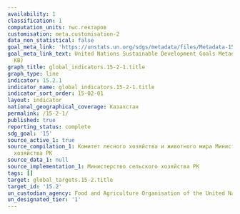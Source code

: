 ```yaml
---
availability: 1
classification: 1
computation_units: тыс.гектаров
customisation: meta.customisation-2
data_non_statistical: false
goal_meta_link: 'https://unstats.un.org/sdgs/metadata/files/Metadata-15-02-01.pdf '
goal_meta_link_text: United Nations Sustainable Development Goals Metadata (PDF 756
  KB)
graph_title: global_indicators.15-2-1.title
graph_type: line
indicator: 15.2.1
indicator_name: global_indicators.15-2-1.title
indicator_sort_order: 15-02-01
layout: indicator
national_geographical_coverage: Казахстан
permalink: /15-2-1/
published: true
reporting_status: complete
sdg_goal: '15'
source_active_1: true
source_compilation_1: Комитет лесного хозяйства и животного мира Министерство сельского
  хозяйства РК
source_data_1: null
source_implementation_1: Министерство сельского хозяйства РК
tags: []
target: global_targets.15-2.title
target_id: '15.2'
un_custodian_agency: Food and Agriculture Organisation of the United Nations (FAO)
un_designated_tier: '1'
---
```

